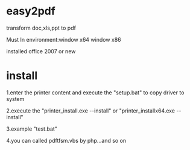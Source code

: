 # easy2pdf
transform doc,xls,ppt to pdf 

Must In environment:window x64  window x86

installed office 2007 or new


# install
1.enter the printer content and execute the "setup.bat" to copy driver to system 

2.execute the "printer_install.exe --install"  or "printer_installx64.exe --install"

3.example "test.bat" 

4.you can called pdftfsm.vbs by php...and so on
